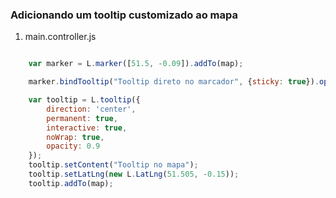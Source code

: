 ### Adicionando um tooltip customizado ao mapa

1. main.controller.js

```javascript

    var marker = L.marker([51.5, -0.09]).addTo(map);

    marker.bindTooltip("Tooltip direto no marcador", {sticky: true}).openTooltip();

    var tooltip = L.tooltip({
        direction: 'center',
        permanent: true,
        interactive: true,
        noWrap: true,
        opacity: 0.9
    });
    tooltip.setContent("Tooltip no mapa");
    tooltip.setLatLng(new L.LatLng(51.505, -0.15));
    tooltip.addTo(map);
```
